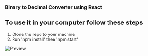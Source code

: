 ### Binary to Decimal Converter using React

## To use it in your computer follow these steps

1. Clone the repo to your machine
2. Run 'npm install' then 'npm start'

![Preview](https://i.imgur.com/v2dq46o.jpg)